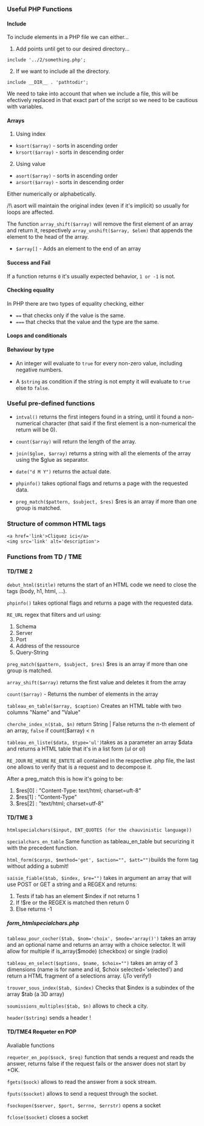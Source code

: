 ### Useful PHP Functions

#### Include

To include elements in a PHP file we can either... 

1. Add points until get to our desired directory...

`include '../2/something.php';`

2. If we want to include all the directory.

`include __DIR__ . 'pathtodir';`

We need to take into account that when we include a file, this will be efectively replaced in that exact part of the script so we need to be cautious with variables.


#### Arrays

1. Using index

- `ksort($array)` - sorts in ascending order
- `krsort($array)` - sorts in descending order

2. Using value

- `asort($array)` - sorts in ascending order
- `arsort($array)` - sorts in descending order

Either numerically or alphabetically.

/!\ asort will maintain the original index (even if it's implicit) so usually for loops are affected.

The function `array_shift($array)` will remove the first element of an array and return it, respectively `array_unshift($array, $elem)` that appends the element to the head of the array.

- `$array[]` - Adds an element to the end of an array

#### Success and Fail

If a function returns `0` it's usually expected behavior, `1 or -1` is not.

#### Checking equality

In PHP there are two types of equality checking, either

- `==` that checks only if the value is the same.
- `===` that checks that the value and the type are the same.

#### Loops and conditionals 

#### Behaviour by type

- An integer will evaluate to `true` for every non-zero value, including negative numbers.

- A `$string` as condition if the string is not empty it will evaluate to `true` else to `false`.


### Useful pre-defined functions

- `intval()` returns the first integers found in a string, until it found a non-numerical character (that said if the first element is a non-numerical the return will be 0).

- `count($array)` will return the length of the array.

- `join($glue, $array)` returns a string with all the elements of the array using the $glue as separator.

- `date("d M Y")` returns the actual date.

- `phpinfo()` takes optional flags and returns a page with the requested data.

- `preg_match($pattern, $subject, $res)` $res is an array if more than one group is matched.




### Structure of common HTML tags

`<a href='link'>Cliquez ici</a>`\
`<img src='link' alt='description'>`

### Functions from TD / TME

#### TD/TME 2

`debut_html($title)` returns the start of an HTML code we need to close the tags (body, h1, html, ...).



`phpinfo()` takes optional flags and returns a page with the requested data.

`RE_URL` regex that filters and url using:
1. Schema
2. Server
3. Port
4. Address of the ressource 
5. Query-String

`preg_match($pattern, $subject, $res)` $res is an array if more than one group is matched.

`array_shift($array)` returns the first value and deletes it from the array

`count($array)` - Returns the number of elements in the array

`tableau_en_table($array, $caption)` Creates an HTML table with two columns "Name" and "Value"

`cherche_index_n($tab, $n)` return String | False returns the n-th element of an array, `false` if count($array) < n

`tableau_en_liste($data, $type='ul')`takes as a parameter an array $data and returns a HTML table that it's in a list form (ul or ol)


`RE_JOUR` `RE_HEURE` `RE_ENTETE` all contained in the respective .php file, the last one allows to verify that is a request and to decompose it.

After a preg_match this is how it's going to be:

1. $res[0] : "Content-Type: text/html; charset=uft-8"
2. $res[1] : "Content-Type"
3. $res[2] : "text/html; charset=utf-8"


#### TD/TME 3

`htmlspecialchars($input, ENT_QUOTES (for the chauvinistic language))`

`specialchars_en_table` Same function as tableau_en_table but securizing it with the precedent function.

`html_form($corps, $method='get', $action="", $att="")`builds the form tag without adding a submit!

`saisie_fiable($tab, $index, $re="")` takes in argument an array that will use POST or GET a string and a REGEX and returns:
1. Tests if tab has an element $index if not returns 1
2. If !$re or the REGEX is matched then return 0
3. Else returns -1

##### form_htmlspecialchars.php

`tableau_pour_cocher($tab, $nom='choix', $mode='array()')` takes an array and an optional name and returns an array with a choice selector. It will allow for multiple if is_array($mode) (checkbox) or single (radio)

`tableau_en_select($options, $name, $choix="")` takes an array of 3 dimensions (name is for name and id, $choix selected='selected') and return a HTML fragment of a selections array. (¡To verify!)

`trouver_sous_index($tab, $index)` Checks that $index is a subindex of the array $tab (a 3D array)

`soumissions_multiples($tab, $n)` allows to check a city.

`header($string)` sends a header !

#### TD/TME4 Requeter en POP

Avaliable functions

`requeter_en_pop($sock, $req)` function that sends a request and reads the answer, returns false if the request fails or the answer does not start by +OK.

`fgets($sock)` allows to read the answer from a sock stream.

`fputs($socket)` allows to send a request through the socket.

`fsockopen($server, $port, $errno, $errstr)` opens a socket

`fclose($socket)` closes a socket